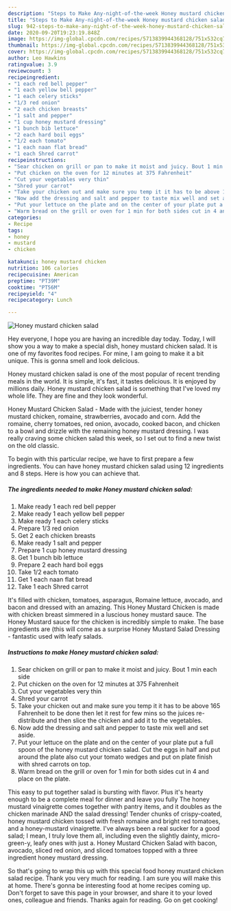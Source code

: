 ```yaml
---
description: "Steps to Make Any-night-of-the-week Honey mustard chicken salad"
title: "Steps to Make Any-night-of-the-week Honey mustard chicken salad"
slug: 942-steps-to-make-any-night-of-the-week-honey-mustard-chicken-salad
date: 2020-09-20T19:23:19.848Z
image: https://img-global.cpcdn.com/recipes/5713839944368128/751x532cq70/honey-mustard-chicken-salad-recipe-main-photo.jpg
thumbnail: https://img-global.cpcdn.com/recipes/5713839944368128/751x532cq70/honey-mustard-chicken-salad-recipe-main-photo.jpg
cover: https://img-global.cpcdn.com/recipes/5713839944368128/751x532cq70/honey-mustard-chicken-salad-recipe-main-photo.jpg
author: Leo Hawkins
ratingvalue: 3.9
reviewcount: 3
recipeingredient:
- "1 each red bell pepper"
- "1 each yellow bell pepper"
- "1 each celery sticks"
- "1/3 red onion"
- "2 each chicken breasts"
- "1 salt and pepper"
- "1 cup honey mustard dressing"
- "1 bunch bib lettuce"
- "2 each hard boil eggs"
- "1/2 each tomato"
- "1 each naan flat bread"
- "1 each Shred carrot"
recipeinstructions:
- "Sear chicken on grill or pan to make it moist and juicy. Bout 1 min each side"
- "Put chicken on the oven for 12 minutes at 375 Fahrenheit"
- "Cut your vegetables very thin"
- "Shred your carrot"
- "Take your chicken out and make sure you temp it it has to be above 165 Fahrenheit to be done then let it rest for few mins so the juices re- distribute and then slice the chicken and add it to the vegetables."
- "Now add the dressing and salt and pepper to taste mix well and set aside."
- "Put your lettuce on the plate and on the center of your plate put a full spoon of the honey mustard chicken salad. Cut the eggs in half and put around the plate also cut your tomato wedges and put on plate finish with shred carrots on top."
- "Warm bread on the grill or oven for 1 min for both sides cut in 4 and place on the plate."
categories:
- Recipe
tags:
- honey
- mustard
- chicken

katakunci: honey mustard chicken 
nutrition: 106 calories
recipecuisine: American
preptime: "PT39M"
cooktime: "PT56M"
recipeyield: "4"
recipecategory: Lunch

---
```



![Honey mustard chicken salad](https://img-global.cpcdn.com/recipes/5713839944368128/751x532cq70/honey-mustard-chicken-salad-recipe-main-photo.jpg)

Hey everyone, I hope you are having an incredible day today. Today, I will show you a way to make a special dish, honey mustard chicken salad. It is one of my favorites food recipes. For mine, I am going to make it a bit unique. This is gonna smell and look delicious.

Honey mustard chicken salad is one of the most popular of recent trending meals in the world. It is simple, it's fast, it tastes delicious. It is enjoyed by millions daily. Honey mustard chicken salad is something that I've loved my whole life. They are fine and they look wonderful.

Honey Mustard Chicken Salad - Made with the juiciest, tender honey mustard chicken, romaine, strawberries, avocado and corn. Add the romaine, cherry tomatoes, red onion, avocado, cooked bacon, and chicken to a bowl and drizzle with the remaining honey mustard dressing. I was really craving some chicken salad this week, so I set out to find a new twist on the old classic.


To begin with this particular recipe, we have to first prepare a few ingredients. You can have honey mustard chicken salad using 12 ingredients and 8 steps. Here is how you can achieve that.

<!--inarticleads1-->

##### The ingredients needed to make Honey mustard chicken salad:

1. Make ready 1 each red bell pepper
1. Make ready 1 each yellow bell pepper
1. Make ready 1 each celery sticks
1. Prepare 1/3 red onion
1. Get 2 each chicken breasts
1. Make ready 1 salt and pepper
1. Prepare 1 cup honey mustard dressing
1. Get 1 bunch bib lettuce
1. Prepare 2 each hard boil eggs
1. Take 1/2 each tomato
1. Get 1 each naan flat bread
1. Take 1 each Shred carrot


It&#39;s filled with chicken, tomatoes, asparagus, Romaine lettuce, avocado, and bacon and dressed with an amazing. This Honey Mustard Chicken is made with chicken breast simmered in a luscious honey mustard sauce. The Honey Mustard sauce for the chicken is incredibly simple to make. The base ingredients are (this will come as a surprise Honey Mustard Salad Dressing - fantastic used with leafy salads. 

<!--inarticleads2-->

##### Instructions to make Honey mustard chicken salad:

1. Sear chicken on grill or pan to make it moist and juicy. Bout 1 min each side
1. Put chicken on the oven for 12 minutes at 375 Fahrenheit
1. Cut your vegetables very thin
1. Shred your carrot
1. Take your chicken out and make sure you temp it it has to be above 165 Fahrenheit to be done then let it rest for few mins so the juices re- distribute and then slice the chicken and add it to the vegetables.
1. Now add the dressing and salt and pepper to taste mix well and set aside.
1. Put your lettuce on the plate and on the center of your plate put a full spoon of the honey mustard chicken salad. Cut the eggs in half and put around the plate also cut your tomato wedges and put on plate finish with shred carrots on top.
1. Warm bread on the grill or oven for 1 min for both sides cut in 4 and place on the plate.


This easy to put together salad is bursting with flavor. Plus it&#39;s hearty enough to be a complete meal for dinner and leave you fully The honey mustard vinaigrette comes together with pantry items, and it doubles as the chicken marinade AND the salad dressing! Tender chunks of crispy-coated, honey mustard chicken tossed with fresh romaine and bright red tomatoes, and a honey-mustard vinaigrette. I&#39;ve always been a real sucker for a good salad; I mean, I truly love them all, including even the slightly dainty, micro-green-y, leafy ones with just a. Honey Mustard Chicken Salad with bacon, avocado, sliced red onion, and sliced tomatoes topped with a three ingredient honey mustard dressing. 

So that's going to wrap this up with this special food honey mustard chicken salad recipe. Thank you very much for reading. I am sure you will make this at home. There's gonna be interesting food at home recipes coming up. Don't forget to save this page in your browser, and share it to your loved ones, colleague and friends. Thanks again for reading. Go on get cooking!
